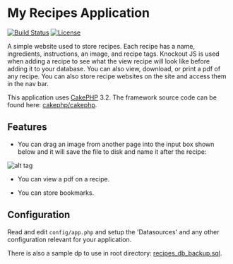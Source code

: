 # My Recipes Application

[![Build Status](https://img.shields.io/travis/cakephp/app/master.svg?style=flat-square)](https://travis-ci.org/cakephp/app)
[![License](https://img.shields.io/packagist/l/cakephp/app.svg?style=flat-square)](https://packagist.org/packages/cakephp/app)

A simple website used to store recipes. Each recipe has a name, ingredients, instructions, an image, and recipe tags. Knockout JS is used when adding a recipe to see what the view recipe will look like before adding it to your database. You can also view, download, or print a pdf of any recipe. You can also store recipe websites on the site and access them in the nav bar.

This application uses [CakePHP](http://cakephp.org) 3.2.
The framework source code can be found here: [cakephp/cakephp](https://github.com/cakephp/cakephp).

## Features

- You can drag an image from another page into the input box shown below and it will save the file to disk and name it after the recipe:

![alt tag](https://github.com/MrEx88/recipes-with-cakephp3/blob/gh-pages/images/my-recipes-drag-img.jpg)

- You can view a pdf on a recipe.

- You can store bookmarks.

## Configuration

Read and edit `config/app.php` and setup the 'Datasources' and any other
configuration relevant for your application.

There is also a sample dp to use in root directory: [recipes_db_backup.sql](https://github.com/MrEx88/recipes-with-cakephp3/blob/master/recipes_db_backup.sql).
